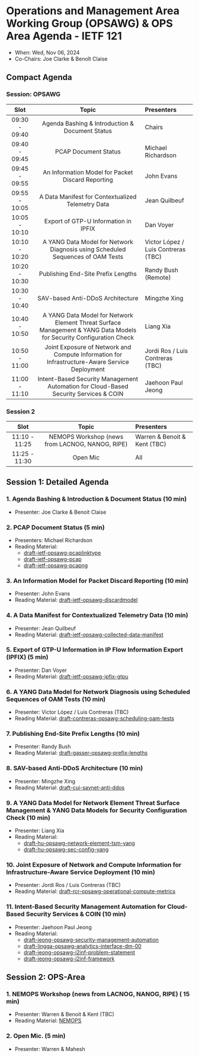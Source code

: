 # Operations and Management Area Working Group (OPSAWG) & OPS Area Agenda - IETF 121

* When: Wed, Nov 06, 2024
* Co-Chairs: Joe Clarke & Benoît Claise

## Compact Agenda

### Session: OPSAWG

| Slot          | Topic                                    | Presenters |
|:-------------:|:---------------------------------------:|:-----------|
| 09:30 - 09:40 | Agenda Bashing & Introduction & Document Status  | Chairs     |
| 09:40 - 09:45 | PCAP Document Status | Michael Richardson     |
| 09:45 - 09:55 | An Information Model for Packet Discard Reporting | John Evans     |
| 09:55 - 10:05 | A Data Manifest for Contextualized Telemetry Data | Jean Quilbeuf |
| 10:05 - 10:10 | Export of GTP-U Information in IPFIX | Dan Voyer|
| 10:10 - 10:20 | A YANG Data Model for Network Diagnosis using Scheduled Sequences of OAM Tests  | Victor López / Luis Contreras (TBC)     |
| 10:20 - 10:30 | Publishing End-Site Prefix Lengths  | Randy Bush (Remote)     |
| 10:30 - 10:40 | SAV-based Anti-DDoS Architecture  | Mingzhe Xing    |
| 10:40 - 10:50 | A YANG Data Model for Network Element Threat Surface Management & YANG Data Models for Security Configuration Check  |  Liang Xia   |
| 10:50 - 11:00 | Joint Exposure of Network and Compute Information for Infrastructure-Aware Service Deployment  | Jordi Ros / Luis Contreras (TBC)   |
| 11:00 - 11:10 | Intent-Based Security Management Automation for Cloud-Based Security Services & COIN  | Jaehoon Paul Jeong   |

### Session 2

| Slot          |Topic                                    | Presenters |
|:-------------:|:---------------------------------------:|:-----------|
| 11:10 - 11:25 | NEMOPS Workshop (news from LACNOG, NANOG, RIPE)  | Warren & Benoit & Kent (TBC) |
| 11:25 - 11:30 | Open Mic                                |          All     |

## Session 1: Detailed Agenda

### 1. Agenda Bashing & Introduction & Document Status (10 min)

* Presenter: Joe Clarke & Benoit Claise

### 2. PCAP Document Status (5 min)

* Presenters: Michael Richardson
* Reading Material:
  * [draft-ietf-opsawg-pcaplinktype](https://datatracker.ietf.org/doc/draft-ietf-opsawg-pcaplinktype/)
  * [draft-ietf-opsawg-pcap](https://datatracker.ietf.org/doc/draft-ietf-opsawg-pcap/)
  * [draft-ietf-opsawg-pcapng](https://datatracker.ietf.org/doc/draft-ietf-opsawg-pcapng/)

### 3. An Information Model for Packet Discard Reporting (10 min)

* Presenter: John Evans
* Reading Material: [draft-ietf-opsawg-discardmodel](https://datatracker.ietf.org/doc/html/draft-ietf-opsawg-discardmodel)

### 4. A Data Manifest for Contextualized Telemetry Data (10 min)

* Presenter: Jean Quilbeuf
* Reading Material: [draft-ietf-opsawg-collected-data-manifest](https://datatracker.ietf.org/doc/draft-ietf-opsawg-collected-data-manifest/)

### 5. Export of GTP-U Information in IP Flow Information Export (IPFIX) (5 min)

* Presenter: Dan Voyer
* Reading Material: [draft-ietf-opsawg-ipfix-gtpu](https://datatracker.ietf.org/doc/draft-ietf-opsawg-ipfix-gtpu/)

### 6. A YANG Data Model for Network Diagnosis using Scheduled Sequences of OAM Tests (10 min)

* Presenter: Victor López / Luis Contreras (TBC)
* Reading Material: [draft-contreras-opsawg-scheduling-oam-tests](https://datatracker.ietf.org/doc/draft-contreras-opsawg-scheduling-oam-tests/)

### 7. Publishing End-Site Prefix Lengths (10 min)

* Presenter: Randy Bush
* Reading Material: [draft-gasser-opsawg-prefix-lengths](https://datatracker.ietf.org/doc/html/draft-gasser-opsawg-prefix-lengths)

### 8. SAV-based Anti-DDoS Architecture (10 min)

* Presenter: Mingzhe Xing
* Reading Material: [draft-cui-savnet-anti-ddos](https://datatracker.ietf.org/doc/draft-cui-savnet-anti-ddos/)

### 9. A YANG Data Model for Network Element Threat Surface Management & YANG Data Models for Security Configuration Check (10 min)

* Presenter: Liang Xia
* Reading Material:
  * [draft-hu-opsawg-network-element-tsm-yang](https://datatracker.ietf.org/doc/draft-hu-opsawg-network-element-tsm-yang/)
  * [draft-hu-opsawg-sec-config-yang](https://datatracker.ietf.org/doc/draft-hu-opsawg-sec-config-yang/)

### 10. Joint Exposure of Network and Compute Information for Infrastructure-Aware Service Deployment (10 min)

* Presenter: Jordi Ros / Luis Contreras (TBC)
* Reading Material: [draft-rcr-opsawg-operational-compute-metrics](https://datatracker.ietf.org/doc/draft-rcr-opsawg-operational-compute-metrics/)

### 11. Intent-Based Security Management Automation for Cloud-Based Security Services & COIN (10 min)

* Presenter: Jaehoon Paul Jeong
* Reading Material:
  * [draft-jeong-opsawg-security-management-automation](https://datatracker.ietf.org/doc/draft-jeong-opsawg-security-management-automation/)
  * [draft-lingga-opsawg-analytics-interface-dm-00](https://datatracker.ietf.org/doc/draft-lingga-opsawg-analytics-interface-dm/)
  * [draft-jeong-opsawg-i2inf-problem-statement](https://datatracker.ietf.org/doc/draft-jeong-opsawg-i2inf-problem-statement/)
  * [draft-jeong-opsawg-i2inf-framework](https://datatracker.ietf.org/doc/draft-jeong-opsawg-i2inf-framework/)

## Session 2: OPS-Area

### 1. NEMOPS Workshop (news from LACNOG, NANOG, RIPE)  ( 15 min)

* Presenter: Warren & Benoit & Kent (TBC)
* Reading Material: [NEMOPS](https://www.iab.org/announcements/call-for-papers-nemops-workshop/)

### 2. Open Mic. (5 min)

* Presenter: Warren & Mahesh
